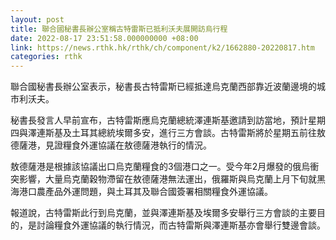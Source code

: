 ```yaml
---
layout: post
title: 聯合國秘書長辦公室稱古特雷斯已抵利沃夫展開訪烏行程
date: 2022-08-17 23:51:58.000000000 +08:00
link: https://news.rthk.hk/rthk/ch/component/k2/1662880-20220817.htm
categories: rthk
---
```


聯合國秘書長辦公室表示，秘書長古特雷斯已經抵達烏克蘭西部靠近波蘭邊境的城市利沃夫。

秘書長發言人早前宣布，古特雷斯應烏克蘭總統澤連斯基邀請到訪當地，預計星期四與澤連斯基及土耳其總統埃爾多安，進行三方會談。古特雷斯將於星期五前往敖德薩港，見證糧食外運協議在敖德薩港執行的情況。

敖德薩港是根據該協議出口烏克蘭糧食的3個港口之一。受今年2月爆發的俄烏衝突影響，大量烏克蘭穀物滯留在敖德薩港無法運出，俄羅斯與烏克蘭上月下旬就黑海港口農產品外運問題，與土耳其及聯合國簽署相關糧食外運協議。

報道說，古特雷斯此行到烏克蘭，並與澤連斯基及埃爾多安舉行三方會談的主要目的，是討論糧食外運協議的執行情況，而古特雷斯與澤連斯基亦會舉行雙邊會談。
